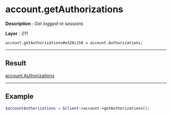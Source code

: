 # account.getAuthorizations

**Description** : *Get logged-in sessions*

**Layer** : 211

```tl
account.getAuthorizations#e320c158 = account.Authorizations;
```

---

## Result

[account.Authorizations](type/account.Authorizations)

---

## Example

```php
$accountAuthorizations = $client->account->getAuthorizations();
```